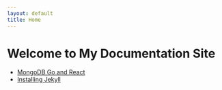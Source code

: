 ```yaml
---
layout: default
title: Home
---
```


# Welcome to My Documentation Site

- [MongoDB Go and React](./phd-summary)
- [Installing Jekyll](./jekyll-installation-guide)
